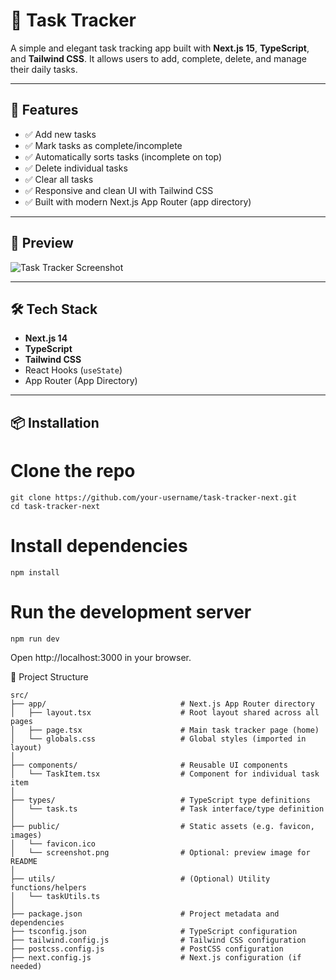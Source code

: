 # 📝 Task Tracker

A simple and elegant task tracking app built with **Next.js 15**, **TypeScript**, and **Tailwind CSS**. It allows users to add, complete, delete, and manage their daily tasks.

---

## 🚀 Features

- ✅ Add new tasks
- ✅ Mark tasks as complete/incomplete
- ✅ Automatically sorts tasks (incomplete on top)
- ✅ Delete individual tasks
- ✅ Clear all tasks
- ✅ Responsive and clean UI with Tailwind CSS
- ✅ Built with modern Next.js App Router (app directory)

---

## 📸 Preview

![Task Tracker Screenshot](task-tracker-next/public/screenshot.JPG) 

---

## 🛠️ Tech Stack

- **Next.js 14**
- **TypeScript**
- **Tailwind CSS**
- React Hooks (`useState`)
- App Router (App Directory)

---

## 📦 Installation

# Clone the repo
```
git clone https://github.com/your-username/task-tracker-next.git
cd task-tracker-next
```

# Install dependencies
```
npm install
```

# Run the development server
```
npm run dev
```

Open http://localhost:3000 in your browser.


🧱 Project Structure
```
src/
├── app/                              # Next.js App Router directory
│   ├── layout.tsx                    # Root layout shared across all pages
│   ├── page.tsx                      # Main task tracker page (home)
│   └── globals.css                   # Global styles (imported in layout)
│
├── components/                       # Reusable UI components
│   └── TaskItem.tsx                  # Component for individual task item
│
├── types/                            # TypeScript type definitions
│   └── task.ts                       # Task interface/type definition
│
├── public/                           # Static assets (e.g. favicon, images)
│   └── favicon.ico                   
│   └── screenshot.png                # Optional: preview image for README
│
├── utils/                            # (Optional) Utility functions/helpers
│   └── taskUtils.ts
│
├── package.json                      # Project metadata and dependencies
├── tsconfig.json                     # TypeScript configuration
├── tailwind.config.js                # Tailwind CSS configuration
├── postcss.config.js                 # PostCSS configuration
├── next.config.js                    # Next.js configuration (if needed)


```

